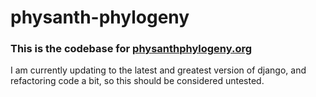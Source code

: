 physanth-phylogeny
==================

### This is the codebase for [physanthphylogeny.org](http://physanthphylogeny.org)

I am currently updating to the latest and greatest version of django, and refactoring code a bit, so this should be considered untested. 
